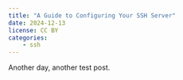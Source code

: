 ```yaml
---
title: "A Guide to Configuring Your SSH Server"
date: 2024-12-13
license: CC BY
categories:
    - ssh
---
```


Another day, another test post.
